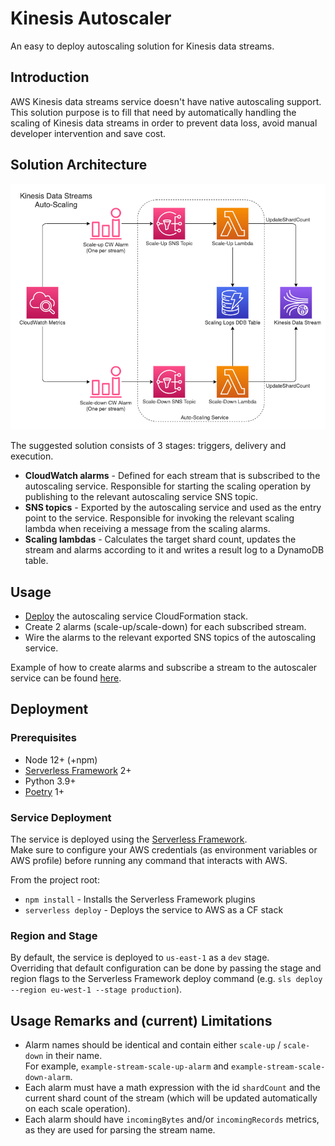 # Kinesis Autoscaler

An easy to deploy autoscaling solution for Kinesis data streams.

## Introduction

AWS Kinesis data streams service doesn't have native autoscaling support.  
This solution purpose is to fill that need by automatically handling the scaling of Kinesis data streams in order to prevent data loss, avoid manual developer intervention and save cost.

## Solution Architecture

![architecture](architecture.png)

The suggested solution consists of 3 stages: triggers, delivery and execution.

- **CloudWatch alarms** - Defined for each stream that is subscribed to the autoscaling service. Responsible for starting the scaling operation by publishing to the relevant autoscaling service SNS topic.
- **SNS topics** - Exported by the autoscaling service and used as the entry point to the service. Responsible for invoking the relevant scaling lambda when receiving a message from the scaling alarms.
- **Scaling lambdas** - Calculates the target shard count, updates the stream and alarms according to it and writes a result log to a DynamoDB table.

## Usage

- [Deploy](#deployment) the autoscaling service CloudFormation stack.
- Create 2 alarms (scale-up/scale-down) for each subscribed stream.
- Wire the alarms to the relevant exported SNS topics of the autoscaling service.

Example of how to create alarms and subscribe a stream to the autoscaler service can be found [here](https://github.com/epsagon/kinesis-autoscaler/blob/main/examples/stream_subscription.yml).

## Deployment

### Prerequisites

- Node 12+ (+npm)
- [Serverless Framework](https://www.serverless.com/) 2+
- Python 3.9+
- [Poetry](https://python-poetry.org/) 1+

### Service Deployment

The service is deployed using the [Serverless Framework](https://www.serverless.com/).  
Make sure to configure your AWS credentials (as environment variables or AWS profile) before running any command that interacts with AWS.

From the project root:

- `npm install` - Installs the Serverless Framework plugins
- `serverless deploy` - Deploys the service to AWS as a CF stack

### Region and Stage

By default, the service is deployed to `us-east-1` as a `dev` stage.  
Overriding that default configuration can be done by passing the stage and region flags to the Serverless Framework deploy command (e.g. `sls deploy --region eu-west-1 --stage production`).

## Usage Remarks and (current) Limitations

- Alarm names should be identical and contain either `scale-up` / `scale-down` in their name.  
  For example, `example-stream-scale-up-alarm` and `example-stream-scale-down-alarm`.
- Each alarm must have a math expression with the id `shardCount` and the current shard count of the stream (which will be updated automatically on each scale operation).
- Each alarm should have `incomingBytes` and/or `incomingRecords` metrics, as they are used for parsing the stream name.
